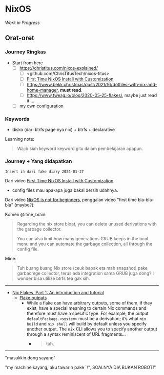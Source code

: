 # NixOS

_Work in Progress_

## Orat-oret

### Journey Ringkas

- Start from here
  - [ ] <https://christitus.com/nixos-explained/>
    - [ ] <github.com/ChrisTitusTech/nixos-titus>
    - [ ] [First Time NixOS Install with Customization](https://www.youtube.com/watch?v=_Z32SYFbxpw)
    - [ ] <https://www.bekk.christmas/post/2021/16/dotfiles-with-nix-and-home-manager>, **must read**.
    - [ ] <https://www.tweag.io/blog/2020-05-25-flakes/>, maybe just read it
  ...
  - [ ] my own configuration

### Keywords

- disko (dari btrfs page nya nix) + btrfs + declarative

Learning note:
> Wajib siah keyword keyword gitu dalam pembelajaran apapun.

### Journey + Yang didapatkan

`Insert ih dari fake diary 2024-01-27`

Dari video [First Time NixOS Install with Customization](https://www.youtube.com/watch?v=_Z32SYFbxpw):

- config files mau apa-apa juga bakal bersih udahnya.

Dari video [NixOS is not for beginners](https://youtu.be/NuPKijYukuQ?si=3vGhy-NZKEZbNxTB), penggalan video "first time bla-bla-bla" (maybe?):

Komen @itme_brain
> Regarding the nix store bloat, you can delete unused derivations with the garbage collector.
>
> You can also limit how many generations GRUB keeps in the boot menu and you can automate the garbage collection, all through the config file.

Mine:
> Tuh buang buang Nix store (ceuk bapak eta mah snapshot) pake garbacmge collector, terus ada integration sama GRUB juga dong? I wonder bisa utilize btrfs tea gak sih.

---

- [Nix Flakes, Part 1: An introduction and tutorial](https://www.tweag.io/blog/2020-05-25-flakes/)
  - [Flake outputs](https://www.tweag.io/blog/2020-05-25-flakes/#flake-outputs)
    - While a flake can have arbitrary outputs, some of them, if they exist, have a special meaning to certain Nix commands and therefore must have a specific type. For example, the output `defaultPackage.<system>` must be a derivation; it’s what `nix build` and `nix shell` will build by default unless you specify another output. The `nix` CLI allows you to specify another output through a syntax reminiscent of URL fragments...
      - > tuh.

---

"masukkin dong sayang"

"my machine sayang, aku tawarin pake `/", SOALNYA DIA BUKAN ROBOT!"
